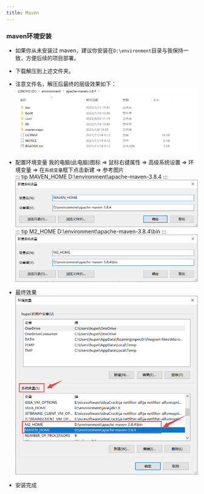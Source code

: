 ```yaml
---
title: Maven
---
```


### maven环境安装
- 如果你从未安装过 maven，建议你安装在`D:\environment`目录与我保持一致，方便后续的项目部署。
- 下载解压到上述文件夹。
- 注意文件名，解压后最终的层级效果如下：
  ![img](/assets/image/env/maven-1.png)
- 配置环境变量
  我的电脑(此电脑)图标 => 鼠标右键属性 => 高级系统设置 => 环境变量 => 在`系统变量`框下点击新建 => 参考图片<br/>
  ::: tip MAVEN_HOME
  D:\environment\apache-maven-3.8.4
  :::
  ![img](/assets/image/env/maven-2.png)
  ::: tip M2_HOME
  D:\environment\apache-maven-3.8.4\bin
  :::
  ![img](/assets/image/env/maven-3.png)

- 最终效果
  ![img](/assets/image/env/maven-4.png)

- 安装完成
